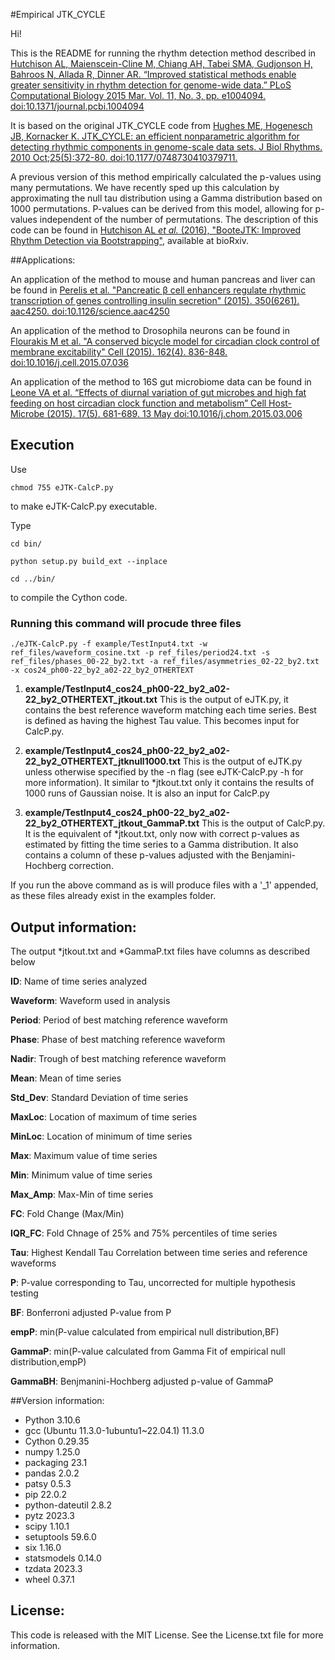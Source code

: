 #Empirical JTK_CYCLE

Hi!

This is the README for running the rhythm detection method described in [Hutchison AL, Maienscein-Cline M, Chiang AH, Tabei SMA, Gudjonson H, Bahroos N, Allada R, Dinner AR. “Improved statistical methods enable greater sensitivity in rhythm detection for genome-wide data.” PLoS Computational Biology 2015 Mar. Vol. 11, No. 3, pp. e1004094. doi:10.1371/journal.pcbi.1004094](http://journals.plos.org/ploscompbiol/article?id=10.1371/journal.pcbi.1004094)

It is based on the original JTK_CYCLE code from [Hughes ME, Hogenesch JB, Kornacker K. JTK_CYCLE: an efficient nonparametric algorithm for detecting rhythmic components in genome-scale data sets. J Biol Rhythms. 2010 Oct;25(5):372-80. doi:10.1177/0748730410379711.](http://jbr.sagepub.com/content/25/5/372)

A previous version of this method empirically calculated the p-values using many permutations. We have recently sped up this calculation by approximating the null tau distribution using a Gamma distribution based on 1000 permutations. P-values can be derived from this model, allowing for p-values independent of the number of permutations. The description of this code can be found in [Hutchison AL _et al._ (2016), "BooteJTK: Improved Rhythm Detection via Bootstrapping"](http://www.biorxiv.org/content/early/2017/03/20/118521), available at bioRxiv.


##Applications:

An application of the method to mouse and human pancreas and liver can be found in [Perelis et al. "Pancreatic β cell enhancers regulate rhythmic transcription of genes controlling insulin secretion" (2015). 350(6261). aac4250. doi:10.1126/science.aac4250](http://science.sciencemag.org/content/350/6261/aac4250)

An application of the method to Drosophila neurons can be found in [Flourakis M et al. "A conserved bicycle model for circadian clock control of membrane excitability" Cell (2015). 162(4). 836-848. doi:10.1016/j.cell.2015.07.036](http://www.sciencedirect.com/science/article/pii/S0092867415009137)

An application of the method to 16S gut microbiome data can be found in [Leone VA et al. “Effects of diurnal variation of gut microbes and high fat feeding on host circadian clock function and metabolism” Cell Host-Microbe (2015). 17(5). 681-689. 13 May doi:10.1016/j.chom.2015.03.006](http://www.sciencedirect.com/science/article/pii/S1931312815001237)



## Execution

Use
<pre><code>chmod 755 eJTK-CalcP.py</code></pre>

to make eJTK-CalcP.py executable.

Type

<pre><code>cd bin/</code></pre>
<pre><code>python setup.py build_ext --inplace</code></pre>
<pre><code>cd ../bin/</code></pre>

to compile the Cython code.

### Running this command will procude three files



<pre><code>./eJTK-CalcP.py -f example/TestInput4.txt -w ref_files/waveform_cosine.txt -p ref_files/period24.txt -s ref_files/phases_00-22_by2.txt -a ref_files/asymmetries_02-22_by2.txt -x cos24_ph00-22_by2_a02-22_by2_OTHERTEXT</code></pre>



1. **example/TestInput4_cos24_ph00-22_by2_a02-22_by2_OTHERTEXT_jtkout.txt**
   This is the output of eJTK.py, it contains the best reference waveform matching each time series. Best is defined as having the highest Tau value. This becomes input for CalcP.py.


2. **example/TestInput4_cos24_ph00-22_by2_a02-22_by2_OTHERTEXT_jtknull1000.txt**
   This is the output of eJTK.py unless otherwise specified by the -n flag (see eJTK-CalcP.py -h for more information). It similar to *jtkout.txt only it contains the results of 1000 runs of Gaussian noise. It is also an input for CalcP.py


3. **example/TestInput4_cos24_ph00-22_by2_a02-22_by2_OTHERTEXT_jtkout_GammaP.txt**
   This is the output of CalcP.py. It is the equivalent of *jtkout.txt, only now with correct p-values as estimated by fitting the time series to a Gamma distribution. It also contains a column of these p-values adjusted with the Benjamini-Hochberg correction.

If you run the above command as is will produce files with a '_1' appended, as these files already exist in the examples folder.


## Output information:

The output *jtkout.txt and *GammaP.txt files have columns as described below

**ID**: Name of time series analyzed

**Waveform**: Waveform used in analysis

**Period**: Period of best matching reference waveform

**Phase**: Phase of best matching reference waveform

**Nadir**: Trough of best matching reference waveform

**Mean**: Mean of time series

**Std_Dev**: Standard Deviation of time series

**MaxLoc**: Location of maximum of time series

**MinLoc**: Location of minimum of time series

**Max**: Maximum value of time series

**Min**: Minimum value of time series

**Max_Amp**: Max-Min of time series

**FC**: Fold Change (Max/Min)

**IQR_FC**: Fold Chnage of 25% and 75% percentiles of time series

**Tau**: Highest Kendall Tau Correlation between time series and reference waveforms

**P**: P-value corresponding to Tau, uncorrected for multiple hypothesis testing

**BF**: Bonferroni adjusted P-value from P

**empP**: min(P-value calculated from empirical null distribution,BF)

**GammaP**: min(P-value calculated from Gamma Fit of empirical null distribution,empP)

**GammaBH**: Benjmanini-Hochberg adjusted p-value of GammaP


##Version information:

* Python 3.10.6
* gcc (Ubuntu 11.3.0-1ubuntu1~22.04.1) 11.3.0
* Cython          0.29.35
* numpy           1.25.0
* packaging       23.1
* pandas          2.0.2
* patsy           0.5.3
* pip             22.0.2
* python-dateutil 2.8.2
* pytz            2023.3
* scipy           1.10.1
* setuptools      59.6.0
* six             1.16.0
* statsmodels     0.14.0
* tzdata          2023.3
* wheel           0.37.1

## License:
This code is released with the MIT License. See the License.txt file for more information.

